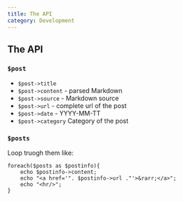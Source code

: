 ```yaml
---
title: The API
category: Development
---
```

## The API
### `$post`
* `$post->title`
* `$post->content` - parsed Markdown
* `$post->source` - Markdown source
* `$post->url` - complete url of the post
* `$post->date` - YYYY-MM-TT
* `$post->category` Category of the post  
### `$posts`
Loop truogh them like:

	foreach($posts as $postinfo){
		echo $postinfo->content;
		echo "<a href='". $postinfo->url ."'>&rarr;</a>";
		echo "<hr/>";
	}
